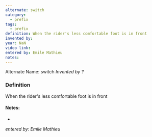 ```yaml
---
alternate: switch
category:
  - prefix
tags:
  - prefix
definition: When the rider's less comfortable foot is in front
invented by: 
year: NaN
video link: 
entered by: Emile Mathieu
notes: 
---
```

Alternate Name: switch
*Invented by ?*

### Definition
When the rider's less comfortable foot is in front


#### Notes:
- 
*entered by: Emile Mathieu*
